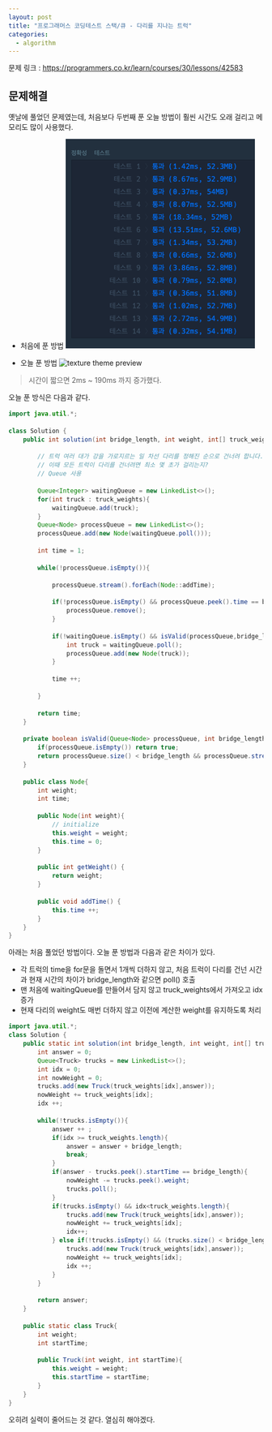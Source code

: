 ```yaml
---
layout: post
title: "프로그래머스 코딩테스트 스택/큐 - 다리를 지나는 트럭"
categories:
  - algorithm
---
```


문제 링크 : <https://programmers.co.kr/learn/courses/30/lessons/42583>

## 문제해결
옛날에 풀었던 문제였는데, 처음보다 두번째 푼 오늘 방법이 훨씬 시간도 오래 걸리고 메모리도 많이 사용했다.
- 처음에 푼 방법
![texture theme preview](/img/algorithm/210407_old.png)   

- 오늘 푼 방법
![texture theme preview](/img/algorithm/210407_/new.png)   

> 시간이 짧으면 2ms ~ 190ms 까지 증가했다.

오늘 푼 방식은 다음과 같다.
```java
import java.util.*;

class Solution {
    public int solution(int bridge_length, int weight, int[] truck_weights) {

        // 트럭 여러 대가 강을 가로지르는 일 차선 다리를 정해진 순으로 건너려 합니다. -> truck_weights 순으로
        // 이때 모든 트럭이 다리를 건너려면 최소 몇 초가 걸리는지?
        // Queue 사용

        Queue<Integer> waitingQueue = new LinkedList<>();
        for(int truck : truck_weights){
            waitingQueue.add(truck);
        }
        Queue<Node> processQueue = new LinkedList<>();
        processQueue.add(new Node(waitingQueue.poll()));

        int time = 1;

        while(!processQueue.isEmpty()){

            processQueue.stream().forEach(Node::addTime);

            if(!processQueue.isEmpty() && processQueue.peek().time == bridge_length){
                processQueue.remove();
            }

            if(!waitingQueue.isEmpty() && isValid(processQueue,bridge_length,weight,waitingQueue.peek())){
                int truck = waitingQueue.poll();
                processQueue.add(new Node(truck));
            }

            time ++;

        }

        return time;
    }

    private boolean isValid(Queue<Node> processQueue, int bridge_length, int weight, int truck) {
        if(processQueue.isEmpty()) return true;
        return processQueue.size() < bridge_length && processQueue.stream().map(Node::getWeight).reduce((a,b)->a+b).get() + truck <= weight;
    }

    public class Node{
        int weight;
        int time;

        public Node(int weight){
            // initialize
            this.weight = weight;
            this.time = 0;
        }

        public int getWeight() {
            return weight;
        }

        public void addTime() {
            this.time ++;
        }
    }
}
```

아래는 처음 풀었던 방법이다. 오늘 푼 방법과 다음과 같은 차이가 있다.

- 각 트럭의 time을 for문을 돌면서 1개씩 더하지 않고, 처음 트럭이 다리를 건넌 시간과 현재 시간의 차이가 bridge_length와 같으면 poll() 호출
- 맨 처음에 waitingQueue를 만들어서 담지 않고 truck_weights에서 가져오고 idx 증가
- 현재 다리의 weight도 매번 더하지 않고 이전에 계산한 weight를 유지하도록 처리

```java
import java.util.*;
class Solution {
    public static int solution(int bridge_length, int weight, int[] truck_weights) {
        int answer = 0;
        Queue<Truck> trucks = new LinkedList<>();
        int idx = 0;
        int nowWeight = 0;
        trucks.add(new Truck(truck_weights[idx],answer));
        nowWeight += truck_weights[idx];
        idx ++;

        while(!trucks.isEmpty()){
            answer ++ ;
            if(idx >= truck_weights.length){
                answer = answer + bridge_length;
                break;
            }
            if(answer - trucks.peek().startTime == bridge_length){
                nowWeight -= trucks.peek().weight;
                trucks.poll();
            }
            if(trucks.isEmpty() && idx<truck_weights.length){
                trucks.add(new Truck(truck_weights[idx],answer));
                nowWeight += truck_weights[idx];
                idx++;
            } else if(!trucks.isEmpty() && (trucks.size() < bridge_length) && (idx < truck_weights.length) &&( nowWeight + truck_weights[idx] <=weight)){
                trucks.add(new Truck(truck_weights[idx],answer));
                nowWeight += truck_weights[idx];
                idx ++;
            }
        }

        return answer;
    }

    public static class Truck{
        int weight;
        int startTime;

        public Truck(int weight, int startTime){
            this.weight = weight;
            this.startTime = startTime;
        }
    }
}
```

오히려 실력이 줄어드는 것 같다. 열심히 해야겠다.